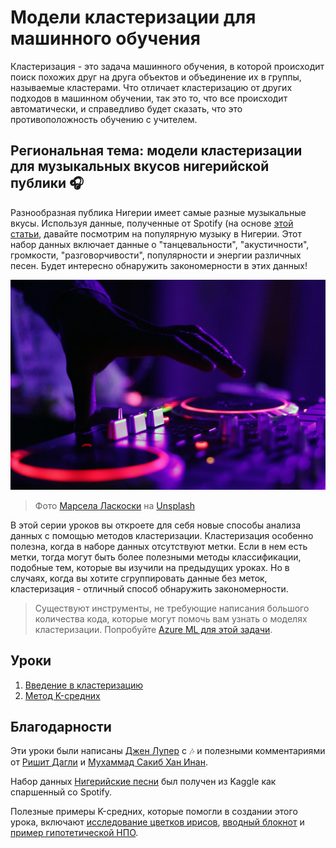 # Модели кластеризации для машинного обучения

Кластеризация - это задача машинного обучения, в которой происходит поиск похожих друг на друга объектов и объединение их в группы, называемые кластерами. Что отличает кластеризацию от других подходов в машинном обучении, так это то, что все происходит автоматически, и справедливо будет сказать, что это противоположность обучению с учителем.

## Региональная тема: модели кластеризации для музыкальных вкусов нигерийской публики 🎧

Разнообразная публика Нигерии имеет самые разные музыкальные вкусы. Используя данные, полученные от Spotify (на основе [этой статьи](https://towardsdatascience.com/country-wise-visual-analysis-of-music-taste-using-spotify-api-seaborn-in-python-77f5b749b421), давайте посмотрим на популярную музыку в Нигерии. Этот набор данных включает данные о "танцевальности", "акустичности", громкости, "разговорчивости", популярности и энергии различных песен. Будет интересно обнаружить закономерности в этих данных!

![Диджейский пульт](../images/turntable.jpg)

> Фото <a href="https://unsplash.com/@marcelalaskoski?utm_source=unsplash&utm_medium=referral&utm_content=creditCopyText">Марсела Ласкоски</a> на <a href="https://unsplash.com/s/photos/nigerian-music?utm_source=unsplash&utm_medium=referral&utm_content=creditCopyText">Unsplash</a>

В этой серии уроков вы откроете для себя новые способы анализа данных с помощью методов кластеризации. Кластеризация особенно полезна, когда в наборе данных отсутствуют метки. Если в нем есть метки, тогда могут быть более полезными методы классификации, подобные тем, которые вы изучили на предыдущих уроках. Но в случаях, когда вы хотите сгруппировать данные без меток, кластеризация - отличный способ обнаружить закономерности.

> Существуют инструменты, не требующие написания большого количества кода, которые могут помочь вам узнать о моделях кластеризации. Попробуйте [Azure ML для этой задачи](https://docs.microsoft.com/learn/modules/create-clustering-model-azure-machine-learning-designer/?WT.mc_id=academic-15963-cxa).
## Уроки

1. [Введение в кластеризацию](../1-Visualize/README.md)
2. [Метод K-средних](../2-K-Means/README.md)
## Благодарности

Эти уроки были написаны [Джен Лупер](https://www.twitter.com/jenlooper) с 🎶 и полезными комментариями от [Ришит Дагли](https://rishit_dagli) и [Мухаммад Сакиб Хан Инан](https://twitter.com/Sakibinan).

Набор данных [Нигерийские песни](https://www.kaggle.com/sootersaalu/nigerian-songs-spotify) был получен из Kaggle как спаршенный со Spotify.

Полезные примеры K-средних, которые помогли в создании этого урока, включают [исследование цветков ирисов](https://www.kaggle.com/bburns/iris-exploration-pca-k-means-and-gmm-clustering), [вводный блокнот](https://www.kaggle.com/prashant111/k-means-clustering-with-python) и [пример гипотетической НПО](https://www.kaggle.com/ankandash/pca-k-means-clustering-hierarchical-clustering).
